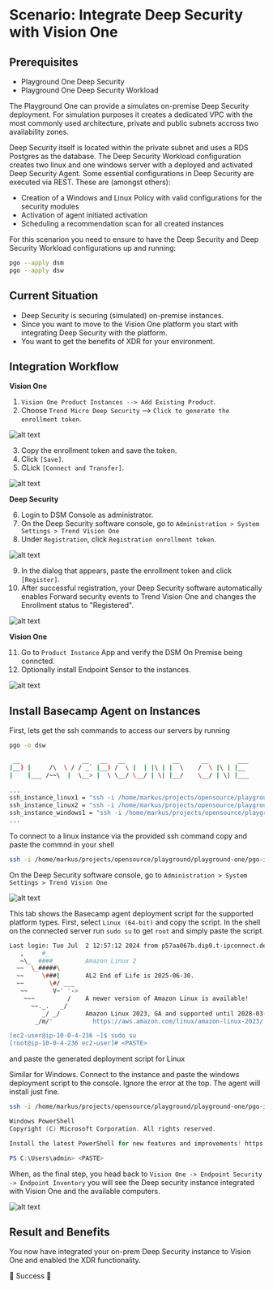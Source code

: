 # Scenario: Integrate Deep Security with Vision One

## Prerequisites

- Playground One Deep Security
- Playground One Deep Security Workload

The Playground One can provide a simulates on-premise Deep Security deployment. For simulation purposes it creates a dedicated VPC with the most commonly used architecture, private and public subnets accross two availability zones. 

Deep Security itself is located within the private subnet and uses a RDS Postgres as the database. The Deep Security Workload configuration creates two linux and one windows server with a deployed and activated Deep Security Agent. Some essential configurations in Deep Security are executed via REST. These are (amongst others):

- Creation of a Windows and Linux Policy with valid configurations for the security modules
- Activation of agent initiated activation
- Scheduling a recommendation scan for all created instances

For this scenarion you need to ensure to have the Deep Security and Deep Security Workload configurations up and running:

```sh
pgo --apply dsm
pgo --apply dsw
```

## Current Situation

- Deep Security is securing (simulated) on-premise instances.
- Since you want to move to the Vision One platform you start with integrating Deep Security with the platform.
- You want to get the benefits of XDR for your environment.

## Integration Workflow

**Vision One**

1. `Vision One Product Instances --> Add Existing Product`.
2. Choose `Trend Micro Deep Security` --> `Click to generate the enrollment token`.

![alt text](images/ds-integrate-13.png "Vision One")

3. Copy the enrollment token and save the token.
4. Click `[Save]`.
5. CLick `[Connect and Transfer]`.

![alt text](images/ds-integrate-14.png "Vision One")

**Deep Security**

6. Login to DSM Console as administrator.
7. On the Deep Security software console, go to `Administration > System Settings > Trend Vision One`
8. Under `Registration`, click `Registration enrollment token`.

![alt text](images/ds-integrate-15.png "Deep Security")

9.  In the dialog that appears, paste the enrollment token and click  `[Register]`.
10. After successful registration, your Deep Security software automatically enables Forward security events to Trend Vision One and changes the Enrollment status to "Registered".

![alt text](images/ds-integrate-16.png "Deep Security")

**Vision One**

11. Go to `Product Instance` App and verify the DSM On Premise being conncted.
12. Optionally install Endpoint Sensor to the instances.

![alt text](images/ds-integrate-14b.png "Vision One")

## Install Basecamp Agent on Instances

First, lets get the ssh commands to access our servers by running

```sh
pgo -o dsw
```

```sh
 __                 __   __   __             __      __        ___ 
|__) |     /\  \ / / _` |__) /  \ |  | |\ | |  \    /  \ |\ | |__  
|    |___ /~~\  |  \__> |  \ \__/ \__/ | \| |__/    \__/ | \| |___ 
                                                                   
...
ssh_instance_linux1 = "ssh -i /home/markus/projects/opensource/playground/playground-one/pgo-id-dsm-key-pair.pem -o StrictHostKeyChecking=no ec2-user@3.79.102.108"
ssh_instance_linux2 = "ssh -i /home/markus/projects/opensource/playground/playground-one/pgo-id-dsm-key-pair.pem -o StrictHostKeyChecking=no ubuntu@18.195.62.150"
ssh_instance_windows1 = "ssh -i /home/markus/projects/opensource/playground/playground-one/pgo-id-dsm-key-pair.pem -o StrictHostKeyChecking=no admin@18.153.208.157"
...
```

To connect to a linux instance via the provided ssh command copy and paste the commnd in your shell

```sh
ssh -i /home/markus/projects/opensource/playground/playground-one/pgo-id-dsm-key-pair.pem -o StrictHostKeyChecking=no ec2-user@3.79.102.108
```

On the Deep Security software console, go to `Administration > System Settings > Trend Vision One`

![alt text](images/ds-integrate-16.png "Deep Security")

This tab shows the Basecamp agent deployment script for the supported platform types. First, select `Linux (64-bit)` and copy the script. In the shell on the connected server run `sudo su` to get `root` and simply paste the script.

```sh
Last login: Tue Jul  2 12:57:12 2024 from p57aa067b.dip0.t-ipconnect.de
   ,     #_
   ~\_  ####_        Amazon Linux 2
  ~~  \_#####\
  ~~     \###|       AL2 End of Life is 2025-06-30.
  ~~       \#/ ___
   ~~       V~' '->
    ~~~         /    A newer version of Amazon Linux is available!
      ~~._.   _/
         _/ _/       Amazon Linux 2023, GA and supported until 2028-03-15.
       _/m/'           https://aws.amazon.com/linux/amazon-linux-2023/

[ec2-user@ip-10-0-4-236 ~]$ sudo su
[root@ip-10-0-4-236 ec2-user]# <PASTE>
```

and paste the generated deployment script for Linux

Similar for Windows. Connect to the instance and paste the windows deployment script to the console.  Ignore the error at the top. The agent will install just fine.

```sh
ssh -i /home/markus/projects/opensource/playground/playground-one/pgo-id-dsm-key-pair.pem -o StrictHostKeyChecking=no admin@18.153.208.157
```

```powershell
Windows PowerShell
Copyright (C) Microsoft Corporation. All rights reserved.

Install the latest PowerShell for new features and improvements! https://aka.ms/PSWindows

PS C:\Users\admin> <PASTE>
```

When, as the final step, you head back to `Vision One -> Endpoint Security -> Endpoint Inventory` you will see the Deep security instance integrated with Vision One and the available computers.

![alt text](images/ds-integrate-17.png  "Vision One")

## Result and Benefits

You now have integrated your on-prem Deep Security instance to Vision One and enabled the XDR functionality.

🎉 Success 🎉

